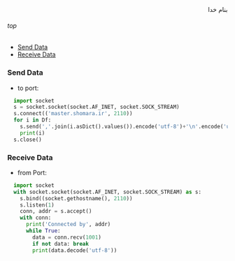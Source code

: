 <div dir=rtl>بنام خدا</div>

###### top
- [Send Data](#send-data)
- [Receive Data](##receive-data)



### Send Data
- to port:
```python
  import socket
  s = socket.socket(socket.AF_INET, socket.SOCK_STREAM)
  s.connect(('master.shomara.ir', 2110))
  for i in Df:
    s.send(','.join(i.asDict().values()).encode('utf-8')+'\n'.encode('utf-8'))
    print(i)
  s.close()
```

### Receive Data
- from Port:
```python
  import socket
  with socket.socket(socket.AF_INET, socket.SOCK_STREAM) as s:
    s.bind((socket.gethostname(), 2110))
    s.listen(1)
    conn, addr = s.accept()
    with conn:
      print('Connected by', addr)
      while True:
        data = conn.recv(1001)
        if not data: break
        print(data.decode('utf-8'))
```
